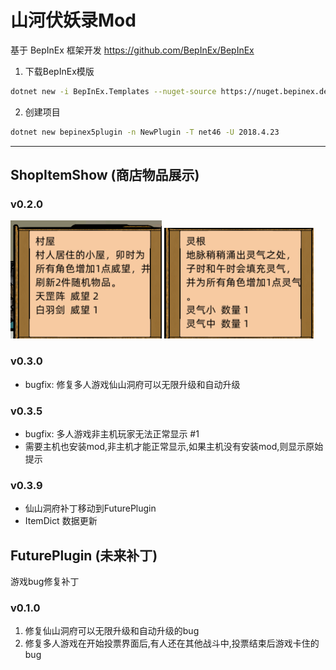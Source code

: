 # 山河伏妖录Mod
基于 BepInEx 框架开发 https://github.com/BepInEx/BepInEx

1. 下载BepInEx模版
```bash
dotnet new -i BepInEx.Templates --nuget-source https://nuget.bepinex.dev/v3/index.json
```
2. 创建项目
```bash
dotnet new bepinex5plugin -n NewPlugin -T net46 -U 2018.4.23
```

---

## ShopItemShow (商店物品展示)

### v0.2.0
![image](https://github.com/Cherrysaber/S010Mod/blob/main/image/house.png)
![image](https://github.com/Cherrysaber/S010Mod/blob/main/image/root.png)

### v0.3.0
- bugfix: 修复多人游戏仙山洞府可以无限升级和自动升级

### v0.3.5 
- bugfix: 多人游戏非主机玩家无法正常显示 #1
- 需要主机也安装mod,非主机才能正常显示,如果主机没有安装mod,则显示原始提示

### v0.3.9
- 仙山洞府补丁移动到FuturePlugin
- ItemDict 数据更新


## FuturePlugin (未来补丁)
游戏bug修复补丁

### v0.1.0
1. 修复仙山洞府可以无限升级和自动升级的bug
2. 修复多人游戏在开始投票界面后,有人还在其他战斗中,投票结束后游戏卡住的bug

